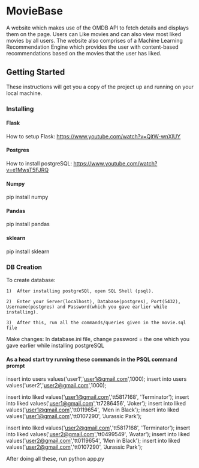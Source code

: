 # MovieBase
A website which makes use of the OMDB API to fetch details and displays them on the page. Users can Like movies and can also view most liked movies by all users. The website also comprises of a Machine Learning Recommendation Engine which provides the user with content-based recommendations based on the movies that the user has liked.  

## Getting Started
These instructions will get you a copy of the project up and running on your local machine. 
### Installing
#### Flask
How to setup Flask: https://www.youtube.com/watch?v=QjtW-wnXlUY
#### Postgres
How to install postgreSQL: https://www.youtube.com/watch?v=e1MwsT5FJRQ
#### Numpy
pip install numpy
#### Pandas
pip install pandas
#### sklearn
pip install sklearn


### DB Creation
To create database:
```
1)  After installing postgreSQl, open SQL Shell (psql).

2)  Enter your Server(localhost), Database(postgres), Port(5432), Username(postgres) and Password(which you gave earlier while installing).

3)  After this, run all the commands/queries given in the movie.sql file
```
Make changes: In database.ini file, change password = the one which you gave earlier while installing postgreSQL
#### As a head start try running these commands in the PSQL command prompt
insert into users values('user1','user1@gmail.com',1000);
insert into users values('user2','user2@gmail.com',1000);

insert into liked values('user1@gmail.com','tt5817168', 'Terminator');
insert into liked values('user1@gmail.com','tt7286456', 'Joker');
insert into liked values('user1@gmail.com','tt0119654', 'Men in Black');
insert into liked values('user1@gmail.com','tt0107290', 'Jurassic Park');

insert into liked values('user2@gmail.com','tt5817168', 'Terminator');
insert into liked values('user2@gmail.com','tt0499549', 'Avatar');
insert into liked values('user2@gmail.com','tt0119654', 'Men in Black');
insert into liked values('user2@gmail.com','tt0107290', 'Jurassic Park');


After doing all these, run python app.py
